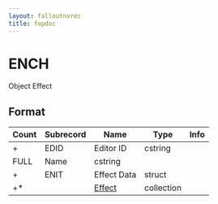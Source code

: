 ```yaml
---
layout: falloutnvrec
title: fopdoc
---
```

ENCH
====

Object Effect

## Format

Count | Subrecord | Name | Type | Info
------|-------|------|------|-----
+ | EDID | Editor ID | cstring |
 | FULL | Name | cstring |
+ | ENIT | Effect Data | struct |
+* | | [Effect](Subrecords/Effect.md) | collection |
